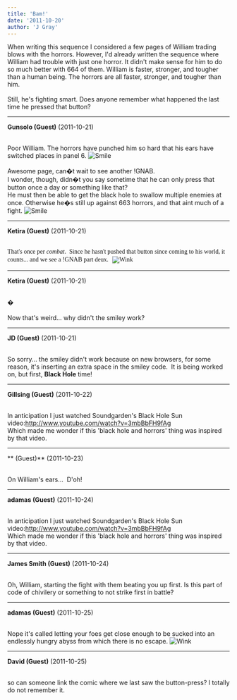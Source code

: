 ```yaml
---
title: 'Bam!'
date: '2011-10-20'
author: 'J Gray'
---
```


When writing this sequence I considered a few pages of William trading blows with the horrors. However, I'd already written the sequence where William had trouble with just one horror. It didn't make sense for him to do so much better with 664 of them. William is faster, stronger, and tougher than a human being. The horrors are all faster, stronger, and tougher than him.<br><br>Still, he's fighting smart. Does anyone remember what happened the last time he pressed that button?<br>

---
**Gunsolo (Guest)** (2011-10-21)

<br> Poor William. The horrors have punched him so hard that his ears have switched places in panel 6. <img src="//smilies/smile.gif" alt="Smile" border="0"><br><br>Awesome page, can�t wait to see another !GNAB.<br>I wonder, though, didn�t you say sometime that he can only press that button once a day or something like that?<br>He must then be able to get the black hole to swallow multiple enemies at once. Otherwise he�s still up against 663 horrors, and that aint much of a fight. <img src="//smilies/smile.gif" alt="Smile" border="0"><br>

---
**Ketira (Guest)** (2011-10-21)

<br> <span style="font-family: Verdana;">That's once per <span style="font-style: italic;">combat</span>.&nbsp; Since he hasn't pushed that button since coming to his world, it counts... and we see a !GNAB part deux.&nbsp; <img alt=" Wink " src="%20//smilies/wink1.gif%20" border="0" hspace="2" vspace="2"><br></span>

---
**Ketira (Guest)** (2011-10-21)

<br> �<br><br>Now that's weird... why didn't the smiley work?<br>

---
**JD (Guest)** (2011-10-21)

<br> So sorry... the smiley didn't work because on new browsers, for some reason, it's inserting an extra space in the smiley code.&nbsp; It is being worked on, but first, <span style="font-weight: bold;">Black Hole</span> time!<br>

---
**Gillsing (Guest)** (2011-10-22)

<br>In anticipation I just watched Soundgarden's Black Hole Sun video:http://www.youtube.com/watch?v=3mbBbFH9fAg<br>Which made me wonder if this 'black hole and horrors' thing was inspired by that video.

---
** (Guest)** (2011-10-23)

<br> On William's ears...&nbsp; D'oh!<br>

---
**adamas (Guest)** (2011-10-24)

<br>In anticipation I just watched Soundgarden's Black Hole Sun video:http://www.youtube.com/watch?v=3mbBbFH9fAg<br>Which made me wonder if this 'black hole and horrors' thing was inspired by that video.

---
**James Smith (Guest)** (2011-10-24)

<br> Oh, William, starting the fight with them beating you up first. Is this part of code of chivilery or something to not strike first in battle?<br>

---
**adamas (Guest)** (2011-10-25)

<br> Nope it's called letting your foes get close enough to be sucked into an endlessly hungry abyss from which there is no escape. <img src="//smilies/wink1.gif" alt="Wink" border="0"><br>

---
**David (Guest)** (2011-10-25)

<br> so can someone link the comic where we last saw the button-press? I totally do not remember it.

